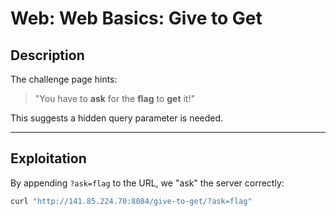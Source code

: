 # Web: Web Basics: Give to Get

## Description

The challenge page hints:  
> "You have to **ask** for the **flag** to **get** it!"

This suggests a hidden query parameter is needed.

---

## Exploitation

By appending `?ask=flag` to the URL, we "ask" the server correctly:

```bash
curl "http://141.85.224.70:8084/give-to-get/?ask=flag"
